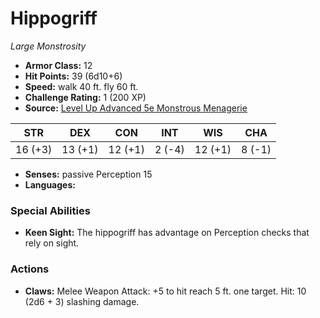 # Hippogriff

*Large* *Monstrosity*

- **Armor Class:** 12
- **Hit Points:** 39 (6d10+6)
- **Speed:** walk 40 ft. fly 60 ft.
- **Challenge Rating:** 1 (200 XP)
- **Source:** [Level Up Advanced 5e Monstrous Menagerie](https://www.levelup5e.com)

| STR | DEX | CON | INT | WIS | CHA |
| --- | --- | --- | --- | --- | --- |
| 16 (+3) | 13 (+1) | 12 (+1) | 2 (-4) | 12 (+1) | 8 (-1) |

- **Senses:** passive Perception 15
- **Languages:** 
### Special Abilities
- **Keen Sight:** The hippogriff has advantage on Perception checks that rely on sight.
### Actions
- **Claws:** Melee Weapon Attack: +5 to hit  reach 5 ft.  one target. Hit: 10 (2d6 + 3) slashing damage.
